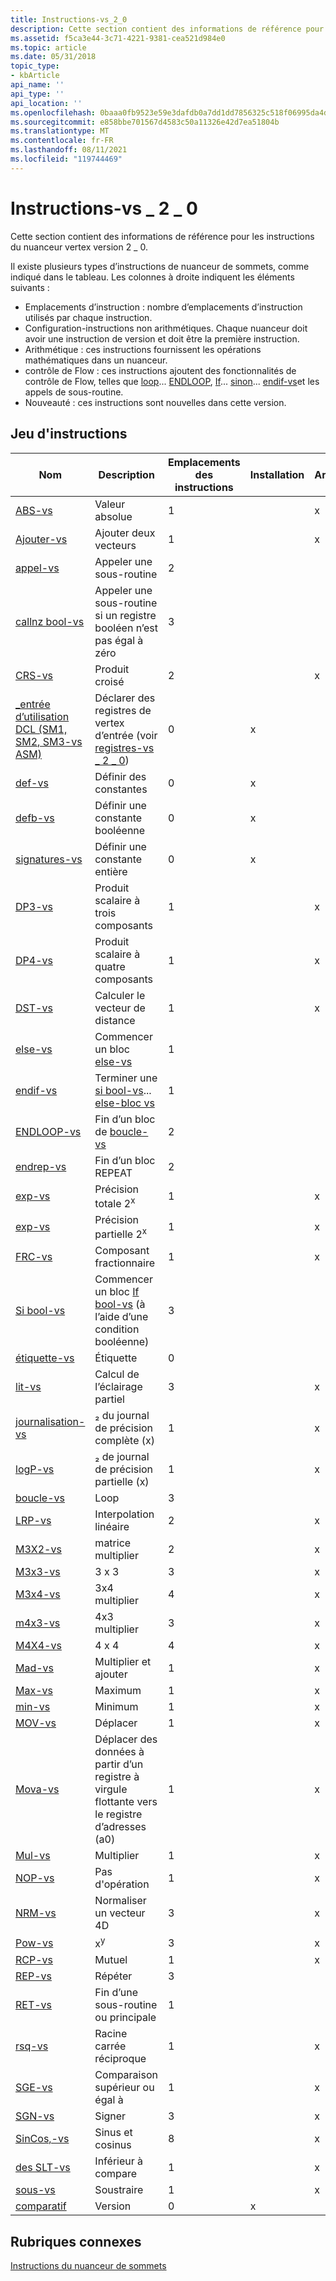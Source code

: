 ```yaml
---
title: Instructions-vs_2_0
description: Cette section contient des informations de référence pour les instructions du nuanceur vertex version 2 \_ 0.
ms.assetid: f5ca3e44-3c71-4221-9381-cea521d984e0
ms.topic: article
ms.date: 05/31/2018
topic_type:
- kbArticle
api_name: ''
api_type: ''
api_location: ''
ms.openlocfilehash: 0baaa0fb9523e59e3dafdb0a7dd1dd7856325c518f06995da4d768929982b6f1
ms.sourcegitcommit: e858bbe701567d4583c50a11326e42d7ea51804b
ms.translationtype: MT
ms.contentlocale: fr-FR
ms.lasthandoff: 08/11/2021
ms.locfileid: "119744469"
---
```

# <a name="instructions---vs_2_0"></a>Instructions-vs \_ 2 \_ 0

Cette section contient des informations de référence pour les instructions du nuanceur vertex version 2 \_ 0.

Il existe plusieurs types d’instructions de nuanceur de sommets, comme indiqué dans le tableau. Les colonnes à droite indiquent les éléments suivants :

-   Emplacements d’instruction : nombre d’emplacements d’instruction utilisés par chaque instruction.
-   Configuration-instructions non arithmétiques. Chaque nuanceur doit avoir une instruction de version et doit être la première instruction.
-   Arithmétique : ces instructions fournissent les opérations mathématiques dans un nuanceur.
-   contrôle de Flow : ces instructions ajoutent des fonctionnalités de contrôle de Flow, telles que [loop](loop---vs.md)... [ENDLOOP](endloop---vs.md), [If](if-bool---vs.md)... [sinon](else---vs.md)... [endif-vs](endif---vs.md)et les appels de sous-routine.
-   Nouveauté : ces instructions sont nouvelles dans cette version.

## <a name="instruction-set"></a>Jeu d'instructions



| Nom                                                                           | Description                                                                                                     | Emplacements des instructions | Installation | Arithmétique | Contrôle de flux | Nouveau |
|--------------------------------------------------------------------------------|-----------------------------------------------------------------------------------------------------------------|-------------------|-------|------------|--------------|-----|
| [ABS-vs](abs---vs.md)                                                       | Valeur absolue                                                                                                  | 1                 |       | x          |              | x   |
| [Ajouter-vs](add---vs.md)                                                       | Ajouter deux vecteurs                                                                                                 | 1                 |       | x          |              |     |
| [appel-vs](call---vs.md)                                                     | Appeler une sous-routine                                                                                               | 2                 |       |            | x            | x   |
| [callnz bool-vs](callnz-bool---vs.md)                                       | Appeler une sous-routine si un registre booléen n’est pas égal à zéro                                                             | 3                 |       |            | x            | x   |
| [CRS-vs](crs---vs.md)                                                       | Produit croisé                                                                                                   | 2                 |       | x          |              | x   |
| [\_entrée d’utilisation DCL (SM1, SM2, SM3-vs ASM)](dcl-usage-input-register---vs.md) | Déclarer des registres de vertex d’entrée (voir [registres-vs \_ 2 \_ 0](dx9-graphics-reference-asm-vs-registers-vs-2-0.md)) | 0                 | x     |            |              |     |
| [def-vs](def---vs.md)                                                       | Définir des constantes                                                                                                | 0                 | x     |            |              |     |
| [defb-vs](defb---vs.md)                                                     | Définir une constante booléenne                                                                                       | 0                 | x     |            |              | x   |
| [signatures-vs](defi---vs.md)                                                     | Définir une constante entière                                                                                      | 0                 | x     |            |              | x   |
| [DP3-vs](dp3---vs.md)                                                       | Produit scalaire à trois composants                                                                                     | 1                 |       | x          |              |     |
| [DP4-vs](dp4---vs.md)                                                       | Produit scalaire à quatre composants                                                                                      | 1                 |       | x          |              |     |
| [DST-vs](dst---vs.md)                                                       | Calculer le vecteur de distance                                                                                   | 1                 |       | x          |              |     |
| [else-vs](else---vs.md)                                                     | Commencer un bloc [else-vs](else---vs.md)                                                                       | 1                 |       |            | x            | x   |
| [endif-vs](endif---vs.md)                                                   | Terminer une [si bool-vs](if-bool---vs.md)... [else-bloc vs](else---vs.md)                                      | 1                 |       |            | x            | x   |
| [ENDLOOP-vs](endloop---vs.md)                                               | Fin d’un bloc de [boucle-vs](loop---vs.md)                                                                       | 2                 |       |            | x            | x   |
| [endrep-vs](endrep---vs.md)                                                 | Fin d’un bloc REPEAT                                                                                           | 2                 |       |            | x            | x   |
| [exp-vs](exp---vs.md)                                                       | Précision totale 2<sup>x</sup>                                                                                    | 1                 |       | x          |              |     |
| [exp-vs](exp---vs.md)                                                       | Précision partielle 2<sup>x</sup>                                                                                 | 1                 |       | x          |              |     |
| [FRC-vs](frc---vs.md)                                                       | Composant fractionnaire                                                                                            | 1                 |       | x          |              |     |
| [Si bool-vs](if-bool---vs.md)                                               | Commencer un bloc [If bool-vs](if-bool---vs.md) (à l’aide d’une condition booléenne)                                     | 3                 |       |            | x            | x   |
| [étiquette-vs](label---vs.md)                                                   | Étiquette                                                                                                           | 0                 |       |            | x            | x   |
| [lit-vs](lit---vs.md)                                                       | Calcul de l’éclairage partiel                                                                                    | 3                 |       | x          |              |     |
| [journalisation-vs](log---vs.md)                                                       | ₂ du journal de précision complète (x)                                                                                          | 1                 |       | x          |              |     |
| [logP-vs](logp---vs.md)                                                     | ₂ de journal de précision partielle (x)                                                                                       | 1                 |       | x          |              |     |
| [boucle-vs](loop---vs.md)                                                     | Loop                                                                                                            | 3                 |       |            | x            | x   |
| [LRP-vs](lrp---vs.md)                                                       | Interpolation linéaire                                                                                            | 2                 |       | x          |              | x   |
| [M3X2-vs](m3x2---vs.md)                                                     | matrice multiplier                                                                                                    | 2                 |       | x          |              |     |
| [M3x3-vs](m3x3---vs.md)                                                     | 3 x 3                                                                                                    | 3                 |       | x          |              |     |
| [M3x4-vs](m3x4---vs.md)                                                     | 3x4 multiplier                                                                                                    | 4                 |       | x          |              |     |
| [m4x3-vs](m4x3---vs.md)                                                     | 4x3 multiplier                                                                                                    | 3                 |       | x          |              |     |
| [M4X4-vs](m4x4---vs.md)                                                     | 4 x 4                                                                                                    | 4                 |       | x          |              |     |
| [Mad-vs](mad---vs.md)                                                       | Multiplier et ajouter                                                                                                | 1                 |       | x          |              |     |
| [Max-vs](max---vs.md)                                                       | Maximum                                                                                                         | 1                 |       | x          |              |     |
| [min-vs](min---vs.md)                                                       | Minimum                                                                                                         | 1                 |       | x          |              |     |
| [MOV-vs](mov---vs.md)                                                       | Déplacer                                                                                                            | 1                 |       | x          |              |     |
| [Mova-vs](mova---vs.md)                                                     | Déplacer des données à partir d’un registre à virgule flottante vers le registre d’adresses (a0)                                           | 1                 |       | x          |              | x   |
| [Mul-vs](mul---vs.md)                                                       | Multiplier                                                                                                        | 1                 |       | x          |              |     |
| [NOP-vs](nop---vs.md)                                                       | Pas d'opération                                                                                                    | 1                 |       | x          |              |     |
| [NRM-vs](nrm---vs.md)                                                       | Normaliser un vecteur 4D                                                                                           | 3                 |       | x          |              | x   |
| [Pow-vs](pow---vs.md)                                                       | x<sup>y</sup>                                                                                                   | 3                 |       | x          |              | x   |
| [RCP-vs](rcp---vs.md)                                                       | Mutuel                                                                                                      | 1                 |       | x          |              |     |
| [REP-vs](rep---vs.md)                                                       | Répéter                                                                                                          | 3                 |       |            | x            | x   |
| [RET-vs](ret---vs.md)                                                       | Fin d’une sous-routine ou principale                                                                              | 1                 |       |            | x            | x   |
| [rsq-vs](rsq---vs.md)                                                       | Racine carrée réciproque                                                                                          | 1                 |       | x          |              |     |
| [SGE-vs](sge---vs.md)                                                       | Comparaison supérieur ou égal à                                                                                   | 1                 |       | x          |              |     |
| [SGN-vs](sgn---vs.md)                                                       | Signer                                                                                                            | 3                 |       | x          |              | x   |
| [SinCos,-vs](sincos---vs.md)                                                 | Sinus et cosinus                                                                                                 | 8                 |       | x          |              | x   |
| [des SLT-vs](slt---vs.md)                                                       | Inférieur à compare                                                                                               | 1                 |       | x          |              |     |
| [sous-vs](sub---vs.md)                                                       | Soustraire                                                                                                        | 1                 |       | x          |              |     |
| [comparatif](vs---vs.md)                                                              | Version                                                                                                         | 0                 | x     |            |              |     |



 

## <a name="related-topics"></a>Rubriques connexes

<dl> <dt>

[Instructions du nuanceur de sommets](dx9-graphics-reference-asm-vs-instructions.md)
</dt> </dl>

 

 




